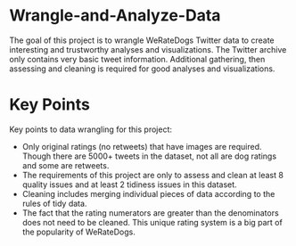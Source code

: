 # Wrangle-and-Analyze-Data
The goal of this project is to wrangle WeRateDogs Twitter data to create interesting and trustworthy analyses and visualizations. The Twitter archive only contains very basic tweet information. Additional gathering, then assessing and cleaning is required for good analyses and visualizations.

# Key Points
Key points to data wrangling for this project:
* Only original ratings (no retweets) that have images are required. Though there are 5000+ tweets in the dataset, not all are dog ratings and some are retweets.
* The requirements of this project are only to assess and clean at least 8 quality issues and at least 2 tidiness issues in this dataset.
* Cleaning includes merging individual pieces of data according to the rules of tidy data.
* The fact that the rating numerators are greater than the denominators does not need to be cleaned. This unique rating system is a big part of the popularity of WeRateDogs.
